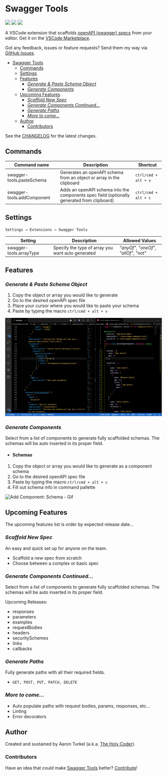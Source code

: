 # Swagger Tools

![](https://img.shields.io/badge/Learn-181717?link=https://swagger.io/specification/&style=for-the-badge&logo=swagger)
![](https://img.shields.io/badge/Install-181717?link=https://swagger.io/specification/&style=for-the-badge&logo=visual-studio-code&color=blueviolet)
![](https://img.shields.io/badge/Donate-181717?link=https://www.patreon.com/join/aarondovturkel/checkout?ru=undefined&style=for-the-badge&logo=patreon&color=blue)

A VSCode extension that scaffolds [openAPI (swagger) specs](https://swagger.io/specification/) from your editor.
Get it on the [VSCode Marketplace](https://marketplace.visualstudio.com/items?itemName=TheHolyCoder.swagger-tools).

Got any feedback, issues or feature requests? Send them my way via [GitHub Issues](https://github.com/AaronDovTurkel/swagger-tools/issues).

- [Swagger Tools](#swagger-tools)
  - [Commands](#commands)
  - [Settings](#settings)
  - [Features](#features)
    - [*Generate & Paste Schema Object*](#generate--paste-schema-object)
    - [*Generate Components*](#generate-components)
  - [Upcoming Features](#upcoming-features)
    - [*Scaffold New Spec*](#scaffold-new-spec)
    - [*Generate Components Continued...*](#generate-components-continued)
    - [*Generate Paths*](#generate-paths)
    - [*More to come...*](#more-to-come)
  - [Author](#author)
    - [Contributors](#contributors)

See the [CHANGELOG](/CHANGELOG.md) for the latest changes.

## Commands

| Command name               | Description                                                               | Shortcut             |
| -------------------------- | ------------------------------------------------------------------------- | -------------------- |
| swagger-tools.pasteSchema  | Generates an openAPI schema from an object or array in the clipboard      | `ctrl/cmd + alt + v` |
| swagger-tools.addComponent | Adds an openAPI schema into the components spec field (optionally generated from clipboard) | `ctrl/cmd + alt + c` |

## Settings

`Settings → Extensions → Swagger Tools`

| Setting                 | Description                                       | Allowed Values                           |
| ----------------------- | ------------------------------------------------- | ---------------------------------------- |
| swagger-tools.arrayType | Specify the type of array you want auto generated | *"anyOf", "oneOf", "allOf", "not"* |

## Features

### *Generate & Paste Schema Object*

1. Copy the object or array you would like to generate
2. Go to the desired openAPI spec file
3. Place your cursor where you would like to paste your schema
4. Paste by typing the macro `ctrl/cmd + alt + v`

![Paste Schema - Gif](https://github.com/AaronDovTurkel/swagger-tools/blob/master/images/pasteSchemaTrimmed.gif?raw=true)

### *Generate Components*

Select from a list of components to generate fully scaffolded schemas.
The schemas will be auto inserted in its proper field.

- #### Schemas

1. Copy the object or array you would like to generate as a component schema
2. Go to the desired openAPI spec file
3. Paste by typing the macro `ctrl/cmd + alt + c`
4. Fill out schema info in command pallette

![Add Component: Schema - Gif](https://github.com/AaronDovTurkel/swagger-tools/blob/master/images/add-component-schema.gif?raw=true)

## Upcoming Features

The upcoming features list is order by expected release date...

### *Scaffold New Spec*

An easy and quick set up for anyone on the team.

- Scaffold a new spec from scratch
- Choose between a complex or basic spec

### *Generate Components Continued...*

Select from a list of components to generate fully scaffolded schemas.
The schemas will be auto inserted in its proper field.

Upcoming Releases:

- responses
- parameters
- examples
- requestBodies
- headers
- securitySchemes
- links
- callbacks

### *Generate Paths*

Fully generate paths with all their required fields.

- `GET, POST, PUT, PATCH, DELETE`

### *More to come...*

- Auto populate paths with request bodies, params, responses, etc...
- Linting
- Error decorators

## Author

Created and sustained by Aaron Turkel (a.k.a. [The Holy Coder](https://github.com/AaronDovTurkel)).

### Contributors

Have an idea that could make [Swagger Tools](#swagger-tools) better? [Contribute](https://github.com/AaronDovTurkel/swagger-tools)!
